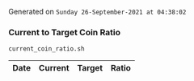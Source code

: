 Generated on `Sunday 26-September-2021 at 04:38:02`

### Current to Target Coin Ratio
`current_coin_ratio.sh`

Date|Current|Target|Ratio
---|---|---|---
